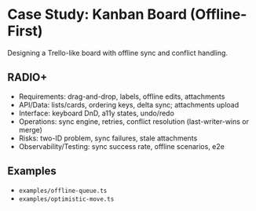 # Case Study: Kanban Board (Offline-First)

Designing a Trello-like board with offline sync and conflict handling.

## RADIO+
- Requirements: drag-and-drop, labels, offline edits, attachments
- API/Data: lists/cards, ordering keys, delta sync; attachments upload
- Interface: keyboard DnD, a11y states, undo/redo
- Operations: sync engine, retries, conflict resolution (last-writer-wins or merge)
- Risks: two-ID problem, sync failures, stale attachments
- Observability/Testing: sync success rate, offline scenarios, e2e

## Examples
- `examples/offline-queue.ts`
- `examples/optimistic-move.ts`
